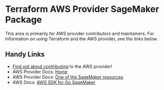 # Terraform AWS Provider SageMaker Package
<!-- markdownlint-disable MD026 -->
This area is primarily for AWS provider contributors and maintainers. For information on _using_ Terraform and the AWS provider, see the links below.


## Handy Links
* [Find out about contributing](../../../docs/contributing) to the AWS provider!
* AWS Provider Docs: [Home](https://registry.terraform.io/providers/hashicorp/aws/latest/docs)
* AWS Provider Docs: [One of the SageMaker resources](https://registry.terraform.io/providers/hashicorp/aws/latest/docs/resources/sagemaker_app)
* AWS Docs: [AWS SDK for Go SageMaker](https://docs.aws.amazon.com/sdk-for-go/api/service/sagemaker/)
